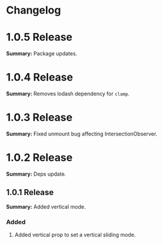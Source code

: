 # Changelog

# 1.0.5 Release

**Summary:** Package updates.

# 1.0.4 Release

**Summary:** Removes lodash dependency for `clamp`.

# 1.0.3 Release

**Summary:** Fixed unmount bug affecting IntersectionObserver.

# 1.0.2 Release

**Summary:** Deps update.

## 1.0.1 Release

**Summary:** Added vertical mode.

### Added

1. Added vertical prop to set a vertical sliding mode.
